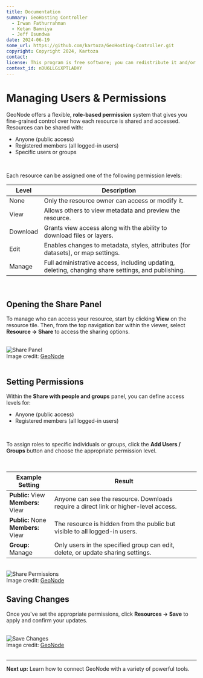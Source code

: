 ```yaml
---
title: Documentation
summary: GeoHosting Controller
  - Irwan Fathurrahman
  - Ketan Bamniya
  - Jeff Osundwa
date: 2024-06-19
some_url: https://github.com/kartoza/GeoHosting-Controller.git
copyright: Copyright 2024, Kartoza
contact:
license: This program is free software; you can redistribute it and/or modify it under the terms of the GNU Affero General Public License as published by the Free Software Foundation; either version 3 of the License, or (at your option) any later version.
context_id: nDU6LLGiXPTLADXY
---
```


# Managing Users & Permissions

GeoNode offers a flexible, **role-based permission** system that gives you fine-grained control over how each resource is shared and accessed. Resources can be shared with:

- Anyone (public access)
- Registered members (all logged-in users)
- Specific users or groups

<br>

Each resource can be assigned one of the following permission levels:

<table class="my-table-style">
  <thead>
    <tr>
      <th>Level</th>
      <th>Description</th>
    </tr>
  </thead>
  <tbody>
    <tr>
      <td>None</td>
      <td>Only the resource owner can access or modify it.</td>
    </tr>
    <tr>
      <td>View</td>
      <td>Allows others to view metadata and preview the resource.</td>
    </tr>
    <tr>
      <td>Download</td>
      <td>Grants view access along with the ability to download files or layers.</td>
    </tr>
    <tr>
      <td>Edit</td>
      <td>Enables changes to metadata, styles, attributes (for datasets), or map settings.</td>
    </tr>
    <tr>
      <td>Manage</td>
      <td>Full administrative access, including updating, deleting, changing share settings, and publishing.</td>
    </tr>
  </tbody>
</table>

<br>

## Opening the Share Panel

To manage who can access your resource, start by clicking **View** on the resource tile. Then, from the top navigation bar within the viewer, select **Resource → Share** to access the sharing options.

<br>

<div class="image-with-caption">
  <img src="../../img/geonode-img-11-9.png" alt="Share Panel">
  <div class="caption">
    Image credit: <a href="https://geonode.org/" target="_blank">GeoNode</a>
  </div>
</div>

<br>

## Setting Permissions

Within the **Share with people and groups** panel, you can define access levels for:

- Anyone (public access)
- Registered members (all logged-in users)

<br>

To assign roles to specific individuals or groups, click the **Add Users / Groups** button and choose the appropriate permission level.

<br>

<table class="my-table-style">
  <thead>
    <tr>
      <th>Example Setting</th>
      <th>Result</th>
    </tr>
  </thead>
  <tbody>
    <tr>
      <td>
        <strong>Public:</strong> View<br>
        <strong>Members:</strong> View
      </td>
      <td>
        Anyone can see the resource. Downloads require a direct link or higher-level access.
      </td>
    </tr>
    <tr>
      <td>
        <strong>Public:</strong> None<br>
        <strong>Members:</strong> View
      </td>
      <td>
        The resource is hidden from the public but visible to all logged-in users.
      </td>
    </tr>
    <tr>
      <td>
        <strong>Group:</strong> Manage
      </td>
      <td>
        Only users in the specified group can edit, delete, or update sharing settings.
      </td>
    </tr>
  </tbody>
</table>

<br>

<div class="image-with-caption">
  <img src="../../img/geonode-img-11-10.png" alt="Share Permissions">
  <div class="caption">
    Image credit: <a href="https://geonode.org/" target="_blank">GeoNode</a>
  </div>
</div>

## Saving Changes

Once you've set the appropriate permissions, click **Resources → Save** to apply and confirm your updates.

<br>

<div class="image-with-caption">
  <img src="../../img/geonode-img-11-11.png" alt="Save Changes">
  <div class="caption">
    Image credit: <a href="https://geonode.org/" target="_blank">GeoNode</a>
  </div>
</div>

<br>

---

**Next up:** Learn how to connect GeoNode with a variety of powerful tools.

<br>
